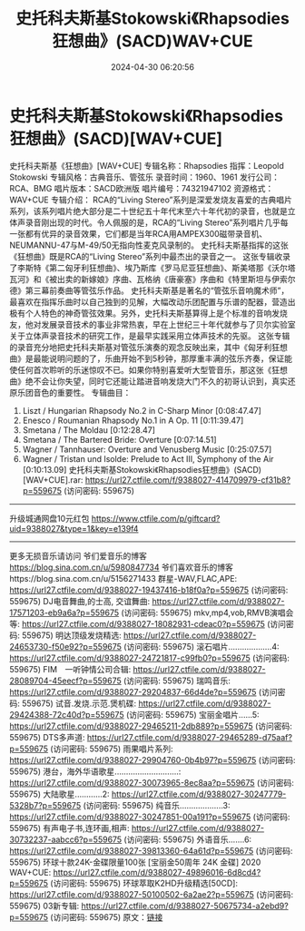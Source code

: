 ﻿---
title: 史托科夫斯基Stokowski《Rhapsodies狂想曲》(SACD)WAV+CUE
date: 2024-04-30 06:20:56
categories: 古典音乐、新世纪、纯音雅乐
tags: 纯音雅乐
---
# 史托科夫斯基Stokowski《Rhapsodies狂想曲》(SACD)[WAV+CUE]

史托科夫斯基《狂想曲》[WAV+CUE]
专辑名称：Rhapsodies
指挥：Leopold Stokowski
专辑风格：古典音乐、管弦乐
录音时间：1960、1961
发行公司：RCA、BMG
唱片版本：SACD欧洲版
唱片编号：74321947102
资源格式：WAV+CUE
专辑介绍：
RCA的“Living
Stereo”系列是深爱发烧友喜爱的古典唱片系列，该系列唱片绝大部分是二十世纪五十年代末至六十年代初的录音，也就是立体声录音刚出现的时代。令人佩服的是，RCA的“Living
Stereo”系列唱片几乎每一张都有优异的录音效果，它们都是当年RCA用AMPEX300磁带录音机、NEUMANNU-47与M-49/50无指向性麦克风录制的。
史托科夫斯基指挥的这张《狂想曲》既是RCA的“Living Stereo”系列中最杰出的录音之一。
这张专辑收录了李斯特《第二匈牙利狂想曲》、埃乃斯库《罗马尼亚狂想曲》、斯美塔那《沃尔塔瓦河》和《被出卖的新嫁娘》序曲、瓦格纳《唐豪塞》序曲和《特里斯坦与伊索尔德》第三幕前奏曲等管弦乐作品。
史托科夫斯基是著名的“管弦乐音响魔术师”，最喜欢在指挥乐曲时以自己独到的见解，大幅改动乐团配置与乐谱的配器，营造出极有个人特色的神奇管弦效果。另外，史托科夫斯基算得上是个标准的音响发烧友，他对发展录音技术的事业非常热衷，早在上世纪三十年代就参与了贝尔实验室关于立体声录音技术的研究工作，是最早实践采用立体声技术的先驱。
这张专辑的录音充分地把史托科夫斯基对管弦乐演奏的观念反映出来，其中《匈牙利狂想曲》是最能说明问题的了，乐曲开始不到5秒钟，那厚重丰满的弦乐齐奏，保证能使任何首次聆听的乐迷惊叹不已。如果你特别喜爱听大型管音乐，那这张《狂想曲》绝不会让你失望，同时它还能让踏进音响发烧大门不久的初哥认识到，真实还原乐团音色的重要性。
专辑曲目：
01. Liszt / Hungarian Rhapsody No.2 in C-Sharp Minor
[0:08:47.47]
02. Enesco / Roumanian Rhapsody No.1 in A Op. 11
[0:11:39.47]
03. Smetana / The Moldau [0:12:28.47]
04. Smetana / The Bartered Bride: Overture [0:07:14.51]
05. Wagner / Tannhauser: Overture and Venusberg Music
[0:25:07.57]
06. Wagner / Tristan und Isolde: Prelude to Act III, Symphony of
the Air [0:10:13.09]
史托科夫斯基Stokowski《Rhapsodies狂想曲》(SACD)[WAV+CUE].rar: https://url27.ctfile.com/f/9388027-414709979-cf31b8?p=559675
(访问密码: 559675)
**************************************************************************
升级城通网盘10元红包 https://www.ctfile.com/p/giftcard?uid=9388027&type=1&key=e139f4
**************************
更多无损音乐请访问
爷们爱音乐的博客
https://blog.sina.com.cn/u/5980847734
爷们喜欢音乐的博客https://blog.sina.com.cn/u/5156271433
群星-WAV,FLAC,APE: https://url27.ctfile.com/d/9388027-19437416-b18f0a?p=559675
(访问密码: 559675)
DJ电音舞曲,的士高, 交谊舞曲: https://url27.ctfile.com/d/9388027-17571203-eb9a6a?p=559675
(访问密码: 559675)
mkv,mp4,vob,RMVB演唱会等: https://url27.ctfile.com/d/9388027-18082931-cdeac0?p=559675
(访问密码: 559675)
明达顶级发烧精选: https://url27.ctfile.com/d/9388027-24653730-f50e92?p=559675
(访问密码: 559675)
滚石唱片...................4: https://url27.ctfile.com/d/9388027-24721817-c99fb0?p=559675
(访问密码: 559675)
FIM　一听钟情公司合辑: https://url27.ctfile.com/d/9388027-28089704-45eecf?p=559675
(访问密码: 559675)
瑞鸣音乐: https://url27.ctfile.com/d/9388027-29204837-66d4de?p=559675
(访问密码: 559675)
试音.发烧.示范.煲机碟: https://url27.ctfile.com/d/9388027-29424388-72c40d?p=559675
(访问密码: 559675)
宝丽金唱片......5: https://url27.ctfile.com/d/9388027-29465211-2db889?p=559675
(访问密码: 559675)
DTS多声道: https://url27.ctfile.com/d/9388027-29465289-d75aaf?p=559675
(访问密码: 559675)
雨果唱片系列: https://url27.ctfile.com/d/9388027-29904760-0b4b97?p=559675
(访问密码: 559675)
港台，海外华语歌星............................: https://url27.ctfile.com/d/9388027-30073965-8ec8aa?p=559675
(访问密码: 559675)
大陆歌星............2: https://url27.ctfile.com/d/9388027-30247779-5328b7?p=559675
(访问密码: 559675)
纯音乐...................3: https://url27.ctfile.com/d/9388027-30247851-00a191?p=559675
(访问密码: 559675)
有声电子书,连环画,相声: https://url27.ctfile.com/d/9388027-30732237-aabcc6?p=559675
(访问密码: 559675)
外语音乐.......6: https://url27.ctfile.com/d/9388027-39813360-64a61d?p=559675
(访问密码: 559675)
环球十款24K-金碟限量100张 [宝丽金50周年 24K 金碟] 2020 WAV+CUE: https://url27.ctfile.com/d/9388027-49896016-6d8cd4?p=559675
(访问密码: 559675)
环球萃取K2HD升级精选[50CD]: https://url27.ctfile.com/d/9388027-50100502-6a2ae2?p=559675
(访问密码: 559675)
03新专辑: https://url27.ctfile.com/d/9388027-50675734-a2ebd9?p=559675
(访问密码: 559675)
原文：[链接](https://blog.sina.com.cn/s/blog_1647c7e76010315eu.html)